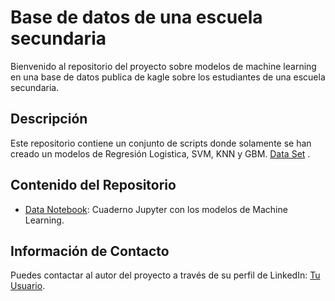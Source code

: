 <!-- markdown -->
# Base de datos de una escuela secundaria

Bienvenido al repositorio del proyecto sobre modelos de machine learning en una base de datos publica de kagle sobre los estudiantes de una escuela secundaria.

## Descripción
Este repositorio contiene un conjunto de scripts donde solamente se han creado un modelos de Regresión Logistica, SVM, KNN y GBM.
[Data Set](https://www.kaggle.com/datasets/uciml/student-alcohol-consumption) .

## Contenido del Repositorio
- [Data Notebook](https://github.com/jtbigdata/MLM_StudentAlcoholConsumption/blob/main/MLM_EscuelaSecundaria.ipynb): Cuaderno Jupyter con los modelos de Machine Learning.
<!-- Agrega más elementos según sea necesario -->


## Información de Contacto
Puedes contactar al autor del proyecto a través de su perfil de LinkedIn: [Tu Usuario](https://www.linkedin.com/in/julio-c%C3%A9sar-torres-pati%C3%B1o-78492696/).
